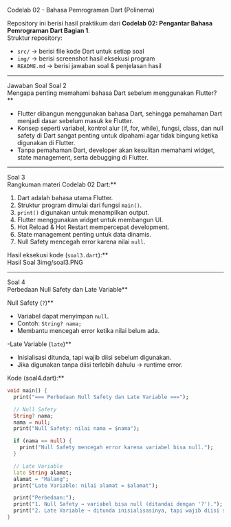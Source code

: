  Codelab 02 - Bahasa Pemrograman Dart (Polinema)

Repository ini berisi hasil praktikum dari **Codelab 02: Pengantar Bahasa Pemrograman Dart Bagian 1**.  
Struktur repository:
- `src/` → berisi file kode Dart untuk setiap soal
- `img/` → berisi screenshot hasil eksekusi program
- `README.md` → berisi jawaban soal & penjelasan hasil

---

 Jawaban Soal
 Soal 2  
Mengapa penting memahami bahasa Dart sebelum menggunakan Flutter?**

- Flutter dibangun menggunakan bahasa Dart, sehingga pemahaman Dart menjadi dasar sebelum masuk ke Flutter.  
- Konsep seperti variabel, kontrol alur (if, for, while), fungsi, class, dan null safety di Dart sangat penting untuk dipahami agar tidak bingung ketika digunakan di Flutter.  
- Tanpa pemahaman Dart, developer akan kesulitan memahami widget, state management, serta debugging di Flutter.  

---
 Soal 3  
Rangkuman materi Codelab 02 Dart:**

1. Dart adalah bahasa utama Flutter.  
2. Struktur program dimulai dari fungsi `main()`.  
3. `print()` digunakan untuk menampilkan output.  
4. Flutter menggunakan widget untuk membangun UI.  
5. Hot Reload & Hot Restart mempercepat development.  
6. State management penting untuk data dinamis.  
7. Null Safety mencegah error karena nilai `null`.

Hasil eksekusi kode (`soal3.dart`):**  
Hasil Soal 3img/soal3.PNG

---

 Soal 4  
Perbedaan Null Safety dan Late Variable**

Null Safety (`?`)**  
  - Variabel dapat menyimpan `null`.  
  - Contoh: `String? nama;`  
  - Membantu mencegah error ketika nilai belum ada.  

-Late Variable (`late`)**  
  - Inisialisasi ditunda, tapi wajib diisi sebelum digunakan.  
  - Jika digunakan tanpa diisi terlebih dahulu → runtime error.  

Kode (soal4.dart):**
```dart
void main() {
  print("=== Perbedaan Null Safety dan Late Variable ===");

  // Null Safety
  String? nama;
  nama = null;
  print("Null Safety: nilai nama = $nama");

  if (nama == null) {
    print("Null Safety mencegah error karena variabel bisa null.");
  }

  // Late Variable
  late String alamat;
  alamat = "Malang";
  print("Late Variable: nilai alamat = $alamat");

  print("Perbedaan:");
  print("1. Null Safety → variabel bisa null (ditandai dengan '?').");
  print("2. Late Variable → ditunda inisialisasinya, tapi wajib diisi sebelum dipakai.");
}
